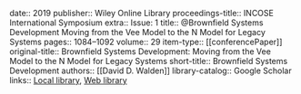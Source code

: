 date:: 2019
publisher:: Wiley Online Library
proceedings-title:: INCOSE International Symposium
extra:: Issue: 1
title:: @Brownfield Systems Development Moving from the Vee Model to the N Model for Legacy Systems
pages:: 1084–1092
volume:: 29
item-type:: [[conferencePaper]]
original-title:: Brownfield Systems Development: Moving from the Vee Model to the N Model for Legacy Systems
short-title:: Brownfield Systems Development
authors:: [[David D. Walden]]
library-catalog:: Google Scholar
links:: [Local library](zotero://select/library/items/LAWGZ6DF), [Web library](https://www.zotero.org/users/6520516/items/LAWGZ6DF)
